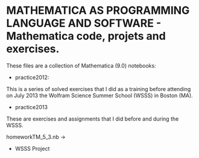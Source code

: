 # MATHEMATICA AS PROGRAMMING LANGUAGE AND SOFTWARE - Mathematica code, projets and exercises.

These files are a collection of Mathematica (9.0) notebooks: 

- practice2012: 

This is a series of solved exercises that I did as a training before attending on July 2013 the Wolfram Science Summer School (WSSS) in Boston (MA).

- practice2013

These are exercises and assignments that I did before and during the WSSS.

homeworkTM_5_3.nb ->

- WSSS Project
